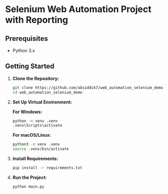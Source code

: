 # Selenium Web Automation Project with Reporting

## Prerequisites

- Python 3.x

## Getting Started

1. **Clone the Repository:**

   ```bash
   git clone https://github.com/absiddik7/web_automation_selenium_demo.git
   cd web_automation_selenium_demo
   ```

2. **Set Up Virtual Environment:**

   **For Windows:**

   ```bash
   python -m venv .venv
   .venv\Scripts\activate
   ```

   **For macOS/Linux:**

   ```bash
   python3 -m venv .venv
   source .venv/bin/activate
   ```

3. **Install Requirements:**

   ```bash
   pip install -r requirements.txt
   ```

4. **Run the Project:**

   ```bash
   python main.py
   ```
